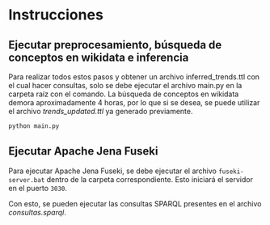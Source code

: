 # Instrucciones

## Ejecutar preprocesamiento, búsqueda de conceptos en wikidata e inferencia

Para realizar todos estos pasos y obtener un archivo inferred_trends.ttl con el cual hacer consultas, solo se debe ejecutar el archivo main.py en la carpeta raíz con el comando. La búsqueda de conceptos en wikidata demora aproximadamente 4 horas, por lo que si se desea, se puede utilizar el archivo _trends_updated.ttl_ ya generado previamente.
    
``` bash
python main.py
```

## Ejecutar Apache Jena Fuseki

Para ejecutar Apache Jena Fuseki, se debe ejecutar el archivo `fuseki-server.bat` dentro de la carpeta correspondiente. Esto iniciará el servidor en el puerto `3030`.

Con esto, se pueden ejecutar las consultas SPARQL presentes en el archivo _consultas.sparql_.

